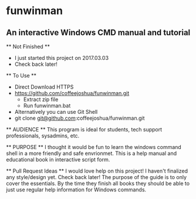 # funwinman 
## An interactive Windows CMD manual and tutorial
** Not Finished **
* I just started this project on 2017.03.03
* Check back later!

** To Use **
* Direct Download HTTPS
* https://github.com/coffeejoshua/funwinman.git
  * Extract zip file
  * Run funwinman.bat 
* Alternatively you can use Git Shell
* git clone git@github.com:coffeejoshua/funwinman.git

** AUDIENCE **
This program is ideal for students, tech support professionals, sysadmins, etc.

** PURPOSE **
I thought it would be fun to learn the windows command shell in a more friendly and safe envrionmet.
This is a help manual and educational book in interactive script form.

** Pull Request Ideas **
I would love help on this project!  I haven't finalized any style/design yet. Check back later!
The purpose of the guide is to only cover the essentials. By the time they finish all books
they should be able to just use regular help information for Windows commands.
